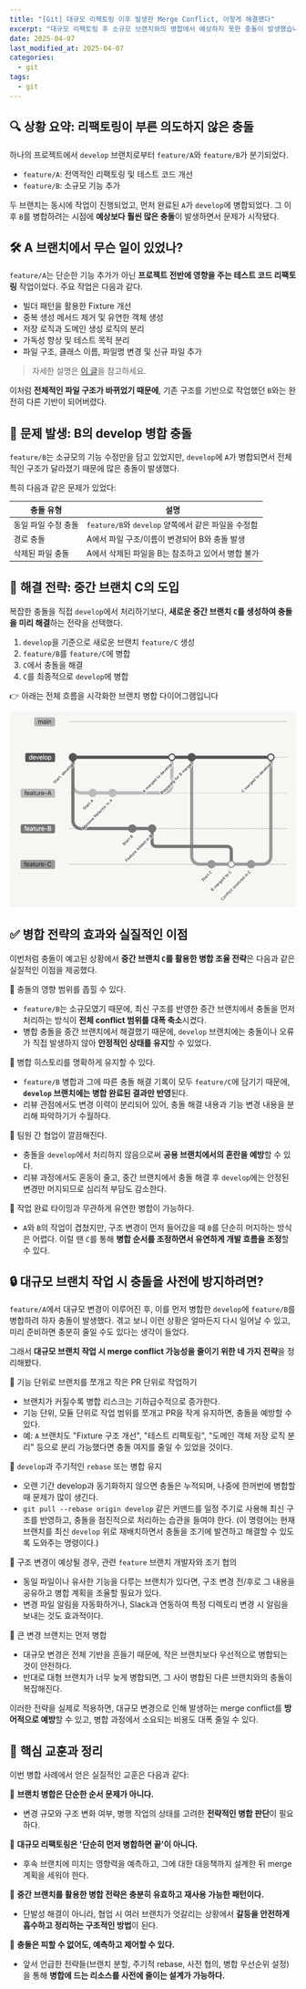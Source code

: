 ```yaml
---
title: "[Git] 대규모 리팩토링 이후 발생한 Merge Conflict, 이렇게 해결했다"
excerpt: "대규모 리팩토링 후 소규모 브랜치와의 병합에서 예상하지 못한 충돌이 발생했습니다. 이 글에서는 브랜치 전략을 통해 충돌을 효율적으로 해결한 실제 사례를 공유합니다."
date: 2025-04-07
last_modified_at: 2025-04-07
categories:
  - git
tags:
  - git
---
```


## 🔍 상황 요약: 리팩토링이 부른 의도하지 않은 충돌

하나의 프로젝트에서 `develop` 브랜치로부터 `feature/A`와 `feature/B`가 분기되었다.

- `feature/A`: 전역적인 리팩토링 및 테스트 코드 개선
- `feature/B`: 소규모 기능 추가

두 브랜치는 동시에 작업이 진행되었고, 먼저 완료된 `A`가 `develop`에 병합되었다. 그 이후 `B`를 병합하려는 시점에 **예상보다 훨씬 많은 충돌**이 발생하면서 문제가 시작됐다.

## 🛠 A 브랜치에서 무슨 일이 있었나?

`feature/A`는 단순한 기능 추가가 아닌 **프로젝트 전반에 영향을 주는 테스트 코드 리팩토링** 작업이었다. 주요 작업은 다음과 같다.

- 빌더 패턴을 활용한 Fixture 개선
- 중복 생성 메서드 제거 및 유연한 객체 생성
- 저장 로직과 도메인 생성 로직의 분리
- 가독성 향상 및 테스트 목적 분리
- 파일 구조, 클래스 이름, 파일명 변경 및 신규 파일 추가

> 자세한 설명은 [이 글](https://burningfalls.github.io/java/improving-fixture-design-for-efficient-test-data-management/)을 참고하세요.

이처럼 **전체적인 파일 구조가 바뀌었기 때문에**, 기존 구조를 기반으로 작업했던 `B`와는 완전히 다른 기반이 되어버렸다.

## 🧨 문제 발생: B의 develop 병합 충돌

`feature/B`는 소규모의 기능 수정만을 담고 있었지만, `develop`에 `A`가 병합되면서 전체적인 구조가 달라졌기 때문에 많은 충돌이 발생했다.

특히 다음과 같은 문제가 있었다:

| 충돌 유형           | 설명 |
|--------------------|------|
| 동일 파일 수정 충돌 | `feature/B`와 `develop` 양쪽에서 같은 파일을 수정함 |
| 경로 충돌          | A에서 파일 구조/이름이 변경되어 B와 충돌 발생 |
| 삭제된 파일 충돌    | A에서 삭제된 파일을 B는 참조하고 있어서 병합 불가 |

## 🧭 해결 전략: 중간 브랜치 C의 도입

복잡한 충돌을 직접 `develop`에서 처리하기보다, **새로운 중간 브랜치 `C`를 생성하여 충돌을 미리 해결**하는 전략을 선택했다.

1. `develop`을 기준으로 새로운 브랜치 `feature/C` 생성
2. `feature/B`를 `feature/C`에 병합
3. `C`에서 충돌을 해결
4. `C`를 최종적으로 `develop`에 병합

👉 아래는 전체 흐름을 시각화한 브랜치 병합 다이어그램입니다

![branch-merge-diagram](./images/2025-04-07-01-branch-merge-diagram.png)

## ✅ 병합 전략의 효과와 실질적인 이점

이번처럼 충돌이 예고된 상황에서 **중간 브랜치 `C`를 활용한 병합 조율 전략**은 다음과 같은 실질적인 이점을 제공했다.

🔸 충돌의 영향 범위를 좁힐 수 있다.
- `feature/B`는 소규모였기 때문에, 최신 구조를 반영한 중간 브랜치에서 충돌을 먼저 처리하는 방식이 **전체 conflict 범위를 대폭 축소**시켰다.
- 병합 충돌을 중간 브랜치에서 해결했기 때문에, `develop` 브랜치에는 충돌이나 오류가 직접 발생하지 않아 **안정적인 상태를 유지**할 수 있었다.

🔸 병합 히스토리를 명확하게 유지할 수 있다.
- `feature/B` 병합과 그에 따른 충돌 해결 기록이 모두 `feature/C`에 담기기 때문에, **`develop` 브랜치에는 병합 완료된 결과만 반영**된다.
- 리뷰 관점에서도 변경 이력이 분리되어 있어, 충돌 해결 내용과 기능 변경 내용을 분리해 파악하기가 수월하다.

🔸 팀원 간 협업이 깔끔해진다.
- 충돌을 `develop`에서 처리하지 않음으로써 **공용 브랜치에서의 혼란을 예방**할 수 있다.
- 리뷰 과정에서도 혼동이 줄고, 중간 브랜치에서 충돌 해결 후 `develop`에는 안정된 변경만 머지되므로 심리적 부담도 감소한다.

🔸 작업 완료 타이밍과 무관하게 유연한 병합이 가능하다.
- `A`와 `B`의 작업이 겹쳤지만, 구조 변경이 먼저 들어갔을 때 `B`를 단순히 머지하는 방식은 어렵다. 이럴 땐 `C`를 통해 **병합 순서를 조정하면서 유연하게 개발 흐름을 조정**할 수 있다.

## 🔒 대규모 브랜치 작업 시 충돌을 사전에 방지하려면?

`feature/A`에서 대규모 변경이 이루어진 후, 이를 먼저 병합한 `develop`에 `feature/B`를 병합하려 하자 충돌이 발생했다. 겪고 보니 이런 상황은 얼마든지 다시 일어날 수 있고, 미리 준비하면 충분히 줄일 수도 있다는 생각이 들었다.

그래서 **대규모 브랜치 작업 시 merge conflict 가능성을 줄이기 위한 네 가지 전략**을 정리해봤다.

🔸 기능 단위로 브랜치를 쪼개고 작은 PR 단위로 작업하기
- 브랜치가 커질수록 병합 리스크는 기하급수적으로 증가한다.
- 기능 단위, 모듈 단위로 작업 범위를 쪼개고 PR을 작게 유지하면, 충돌을 예방할 수 있다.
- 예: `A` 브랜치도 "Fixture 구조 개선", "테스트 리팩토링", "도메인 객체 저장 로직 분리" 등으로 분리 가능했다면 충돌 여지를 줄일 수 있었을 것이다.

🔸 `develop`과 주기적인 `rebase` 또는 병합 유지
- 오랜 기간 develop과 동기화하지 않으면 충돌은 누적되며, 나중에 한꺼번에 병합할 때 문제가 많이 생긴다.
- `git pull --rebase origin develop` 같은 커맨드를 일정 주기로 사용해 최신 구조를 반영하고, 충돌을 점진적으로 처리하는 습관을 들여야 한다. (이 명령어는 현재 브랜치를 최신 `develop` 위로 재배치하면서 충돌을 조기에 발견하고 해결할 수 있도록 도와주는 명령이다.)

🔸 구조 변경이 예상될 경우, 관련 `feature` 브랜치 개발자와 조기 협의
- 동일 파일이나 유사한 기능을 다루는 브랜치가 있다면, 구조 변경 전/후로 그 내용을 공유하고 병합 계획을 조율할 필요가 있다.
- 변경 파일 알림을 자동화하거나, Slack과 연동하여 특정 디렉토리 변경 시 알림을 보내는 것도 효과적이다.

🔸 큰 변경 브랜치는 먼저 병합
- 대규모 변경은 전체 기반을 흔들기 때문에, 작은 브랜치보다 우선적으로 병합되는 것이 안전하다.
- 반대로 대형 브랜치가 너무 늦게 병합되면, 그 사이 병합된 다른 브랜치와의 충돌이 복잡해진다.

이러한 전략을 실제로 적용하면, 대규모 변경으로 인해 발생하는 merge conflict를 **방어적으로 예방**할 수 있고, 병합 과정에서 소요되는 비용도 대폭 줄일 수 있다.

## 🎯 핵심 교훈과 정리

이번 병합 사례에서 얻은 실질적인 교훈은 다음과 같다:

🔸 **브랜치 병합은 단순한 순서 문제가 아니다.**
* 변경 규모와 구조 변화 여부, 병행 작업의 상태를 고려한 **전략적인 병합 판단**이 필요하다.

🔸 **대규모 리팩토링은 '단순히 먼저 병합하면 끝'이 아니다.**
* 후속 브랜치에 미치는 영향력을 예측하고, 그에 대한 대응책까지 설계한 뒤 merge 계획을 세워야 한다.

🔸 **중간 브랜치를 활용한 병합 전략은 충분히 유효하고 재사용 가능한 패턴이다.**
* 단발성 해결이 아니라, 협업 시 여러 브랜치가 엇갈리는 상황에서 **갈등을 안전하게 흡수하고 정리하는 구조적인 방법**이 된다.

🔸 **충돌은 피할 수 없어도, 예측하고 제어할 수 있다.**
* 앞서 언급한 전략들(브랜치 분할, 주기적 rebase, 사전 협의, 병합 우선순위 설정)을 통해 **병합에 드는 리소스를 사전에 줄이는 설계가 가능하다.**
